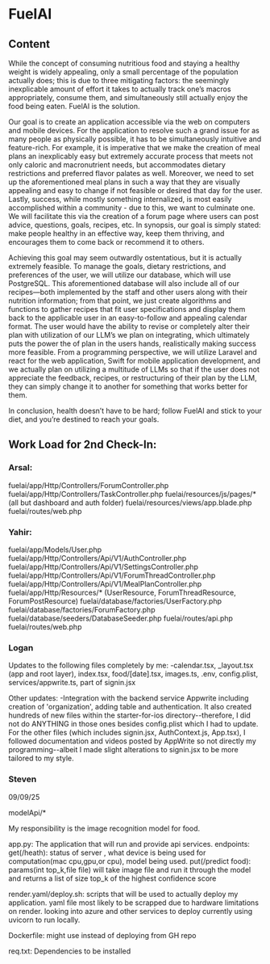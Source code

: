 # FuelAI

## Content

While the concept of consuming nutritious food and staying a healthy weight is widely appealing, only a small percentage of the population actually does; this is due to three mitigating factors: the seemingly inexplicable amount of effort it takes to actually track one’s macros appropriately, consume them, and simultaneously still actually enjoy the food being eaten. FuelAI is the solution. 

 Our goal is to create an application accessible via the web on computers and mobile devices. For the application to resolve such a grand issue for as many people as physically possible, it has to be simultaneously intuitive and feature-rich. For example, it is imperative that we make the creation of meal plans an inexplicably easy but extremely accurate process that meets not only caloric and macronutrient needs, but accommodates dietary restrictions and preferred flavor palates as well. Moreover, we need to set up the aforementioned meal plans in such a way that they are visually appealing and easy to change if not feasible or desired that day for the user. Lastly, success, while mostly something internalized, is most easily accomplished within a community - due to this, we want to culminate one. We will facilitate this via the creation of a forum page where users can post advice, questions, goals, recipes, etc. In synopsis, our goal is simply stated: make people healthy in an effective way, keep them thriving, and encourages them to come back or recommend it to others. 
 
  Achieving this goal may seem outwardly ostentatious, but it is actually extremely feasible. To manage the goals, dietary restrictions, and preferences of the user, we will utilize our database, which will use PostgreSQL. This aforementioned database will also include all of our recipes—both implemented by the staff and other users along with their nutrition information; from that point, we just create algorithms and functions to gather recipes that fit user specifications and display them back to the applicable user in an easy-to-follow and appealing calendar format.  The user would have the ability to revise or completely alter their plan with utilization of our LLM’s we plan on integrating, which ultimately puts the power the of plan in the users hands, realistically making success more feasible. From a programming perspective, we will utilize Laravel and react for the web application, Swift for mobile application development, and we actually plan on utilizing a multitude of LLMs so that if the user does not appreciate the feedback, recipes, or restructuring of their plan by the LLM, they can simply change it to another for something that works better for them.  
  
 In conclusion, health doesn’t have to be hard; follow FuelAI and stick to your diet, and you’re destined to reach your goals.

## Work Load for 2nd Check-In:

### Arsal: 

fuelai/app/Http/Controllers/ForumController.php
fuelai/app/Http/Controllers/TaskController.php
fuelai/resources/js/pages/* (all but dashboard and auth folder)
fuelai/resources/views/app.blade.php
fuelai/routes/web.php

### Yahir:

fuelai/app/Models/User.php
fuelai/app/Http/Controllers/Api/V1/AuthController.php
fuelai/app/Http/Controllers/Api/V1/SettingsController.php
fuelai/app/Http/Controllers/Api/V1/ForumThreadController.php
fuelai/app/Http/Controllers/Api/V1/MealPlanController.php
fuelai/app/Http/Resources/* (UserResource, ForumThreadResource, ForumPostResource)
fuelai/database/factories/UserFactory.php
fuelai/database/factories/ForumFactory.php
fuelai/database/seeders/DatabaseSeeder.php
fuelai/routes/api.php
fuelai/routes/web.php

### Logan
Updates to the following files completely by me: 
-calendar.tsx, _layout.tsx (app and root layer), index.tsx, food/[date].tsx, images.ts, .env, config.plist, services/appwrite.ts, part of signin.jsx

Other updates: 
-Integration with the backend service Appwrite including creation of 'organization', adding table and authentication.
It also created hundreds of new files within the starter-for-ios directory--therefore, I did not do ANYTHING in those ones besides config.plist which I had to update.
For the other files (which includes signin.jsx, AuthContext.js, App.tsx), I followed documentation and videos posted by AppWrite so not directly my programming--albeit I made slight alterations to signin.jsx to be more tailored to my style.

### Steven
09/09/25

modelApi/*

My responsibility is the image recognition model for food.

app.py:
    The application that will run and provide api services.
        endpoints:
            get(/heath): status of server , what device is being used for computation(mac cpu,gpu,or cpu), model being used.
            put(/predict food): params(int top_k,file file)  will take image file and run it through the model and returns a list of size top_k of the highest confidence score

render.yaml/deploy.sh: scripts that will be used to actually deploy my application. yaml file most likely to be scrapped due to hardware limitations on render. looking into azure and other services to deploy currently using uvicorn to run locally.

Dockerfile: might use instead of deploying from GH repo

req.txt: Dependencies to be installed

